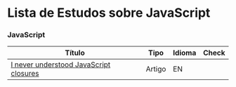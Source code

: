 # Lista de Estudos sobre JavaScript

### JavaScript
 Título | Tipo  | Idioma | Check
------- | ------  | ------ | ------
[I never understood JavaScript closures](https://medium.com/dailyjs/i-never-understood-javascript-closures-9663703368e8) | Artigo | EN |

